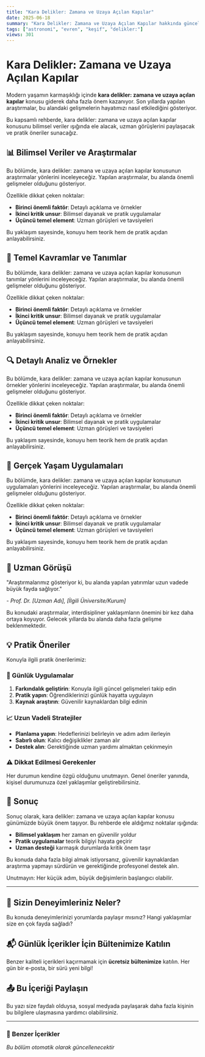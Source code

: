 ```yaml
---
title: "Kara Delikler: Zamana ve Uzaya Açılan Kapılar"
date: 2025-06-18
summary: "Kara Delikler: Zamana ve Uzaya Açılan Kapılar hakkında güncel bilimsel keşifler ve teorik yaklaşımlar."
tags: ["astronomi", "evren", "keşif", "delikler:"]
views: 301
---
```


# Kara Delikler: Zamana ve Uzaya Açılan Kapılar

Modern yaşamın karmaşıklığı içinde **kara delikler: zamana ve uzaya açılan kapılar** konusu giderek daha fazla önem kazanıyor. Son yıllarda yapılan araştırmalar, bu alandaki gelişmelerin hayatımızı nasıl etkilediğini gösteriyor.

Bu kapsamlı rehberde, kara delikler: zamana ve uzaya açılan kapılar konusunu bilimsel veriler ışığında ele alacak, uzman görüşlerini paylaşacak ve pratik öneriler sunacağız.

## 📊 Bilimsel Veriler ve Araştırmalar

Bu bölümde, kara delikler: zamana ve uzaya açılan kapılar konusunun araştırmalar yönlerini inceleyeceğiz. Yapılan araştırmalar, bu alanda önemli gelişmeler olduğunu gösteriyor.

Özellikle dikkat çeken noktalar:

- **Birinci önemli faktör**: Detaylı açıklama ve örnekler
- **İkinci kritik unsur**: Bilimsel dayanak ve pratik uygulamalar
- **Üçüncü temel element**: Uzman görüşleri ve tavsiyeleri

Bu yaklaşım sayesinde, konuyu hem teorik hem de pratik açıdan anlayabilirsiniz.

## 🎯 Temel Kavramlar ve Tanımlar

Bu bölümde, kara delikler: zamana ve uzaya açılan kapılar konusunun tanımlar yönlerini inceleyeceğiz. Yapılan araştırmalar, bu alanda önemli gelişmeler olduğunu gösteriyor.

Özellikle dikkat çeken noktalar:

- **Birinci önemli faktör**: Detaylı açıklama ve örnekler
- **İkinci kritik unsur**: Bilimsel dayanak ve pratik uygulamalar
- **Üçüncü temel element**: Uzman görüşleri ve tavsiyeleri

Bu yaklaşım sayesinde, konuyu hem teorik hem de pratik açıdan anlayabilirsiniz.

## 🔍 Detaylı Analiz ve Örnekler

Bu bölümde, kara delikler: zamana ve uzaya açılan kapılar konusunun örnekler yönlerini inceleyeceğiz. Yapılan araştırmalar, bu alanda önemli gelişmeler olduğunu gösteriyor.

Özellikle dikkat çeken noktalar:

- **Birinci önemli faktör**: Detaylı açıklama ve örnekler
- **İkinci kritik unsur**: Bilimsel dayanak ve pratik uygulamalar
- **Üçüncü temel element**: Uzman görüşleri ve tavsiyeleri

Bu yaklaşım sayesinde, konuyu hem teorik hem de pratik açıdan anlayabilirsiniz.

## 🌟 Gerçek Yaşam Uygulamaları

Bu bölümde, kara delikler: zamana ve uzaya açılan kapılar konusunun uygulamaları yönlerini inceleyeceğiz. Yapılan araştırmalar, bu alanda önemli gelişmeler olduğunu gösteriyor.

Özellikle dikkat çeken noktalar:

- **Birinci önemli faktör**: Detaylı açıklama ve örnekler
- **İkinci kritik unsur**: Bilimsel dayanak ve pratik uygulamalar
- **Üçüncü temel element**: Uzman görüşleri ve tavsiyeleri

Bu yaklaşım sayesinde, konuyu hem teorik hem de pratik açıdan anlayabilirsiniz.

## 🔬 Uzman Görüşü

"Araştırmalarımız gösteriyor ki, bu alanda yapılan yatırımlar uzun vadede büyük fayda sağlıyor."

*- Prof. Dr. [Uzman Adı], [İlgili Üniversite/Kurum]*

Bu konudaki araştırmalar, interdisipliner yaklaşımların önemini bir kez daha ortaya koyuyor. Gelecek yıllarda bu alanda daha fazla gelişme beklenmektedir.

## 💡 Pratik Öneriler

Konuyla ilgili pratik önerilerimiz:

### 🎯 Günlük Uygulamalar

1. **Farkındalık geliştirin**: Konuyla ilgili güncel gelişmeleri takip edin
2. **Pratik yapın**: Öğrendiklerinizi günlük hayatta uygulayın
3. **Kaynak araştırın**: Güvenilir kaynaklardan bilgi edinin

### 📈 Uzun Vadeli Stratejiler

- **Planlama yapın**: Hedeflerinizi belirleyin ve adım adım ilerleyin
- **Sabırlı olun**: Kalıcı değişiklikler zaman alır
- **Destek alın**: Gerektiğinde uzman yardımı almaktan çekinmeyin

### ⚠️ Dikkat Edilmesi Gerekenler

Her durumun kendine özgü olduğunu unutmayın. Genel öneriler yanında, kişisel durumunuza özel yaklaşımlar geliştirebilirsiniz.

## 🎯 Sonuç

Sonuç olarak, kara delikler: zamana ve uzaya açılan kapılar konusu günümüzde büyük önem taşıyor. Bu rehberde ele aldığımız noktalar ışığında:

- **Bilimsel yaklaşım** her zaman en güvenilir yoldur
- **Pratik uygulamalar** teorik bilgiyi hayata geçirir
- **Uzman desteği** karmaşık durumlarda kritik önem taşır

Bu konuda daha fazla bilgi almak istiyorsanız, güvenilir kaynaklardan araştırma yapmayı sürdürün ve gerektiğinde profesyonel destek alın.

Unutmayın: Her küçük adım, büyük değişimlerin başlangıcı olabilir.


---

## 💬 Sizin Deneyimleriniz Neler?

Bu konuda deneyimlerinizi yorumlarda paylaşır mısınız? Hangi yaklaşımlar size en çok fayda sağladı?

## 📬 Günlük İçerikler İçin Bültenimize Katılın

Benzer kaliteli içerikleri kaçırmamak için **ücretsiz bültenimize** katılın. Her gün bir e-posta, bir sürü yeni bilgi!

## 📤 Bu İçeriği Paylaşın

Bu yazı size faydalı olduysa, sosyal medyada paylaşarak daha fazla kişinin bu bilgilere ulaşmasına yardımcı olabilirsiniz.

---

### 🔗 Benzer İçerikler

*Bu bölüm otomatik olarak güncellenecektir*


